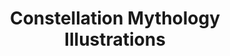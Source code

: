 ---
title: "Constellation Mythology Illustrations"
year: 2024
medium: "Digital Art, Astronomy Illustration"
description: "Modern interpretations of constellation mythologies blending star maps with storytelling"
category: "illustration"
tags: ["constellations", "mythology", "stars", "storytelling", "astronomy"]
featured: false
hero_image: "bird_scissors.png"
images:
  - filename: "bird_scissors.png"
    alt: "Orion constellation mythology"
    caption: "The Hunter - blending star map with Greek mythology"
  - filename: "bird_scissors.png"
    alt: "Ursa Major constellation"
    caption: "The Great Bear - Native American and Greek interpretations"
  - filename: "bird_scissors.png"
    alt: "Cassiopeia the Queen"
    caption: "The vain Queen - Ethiopian mythology interpretation"
extensions:
  constellation_count: "12 major constellations"
  cultural_traditions: "Greek, Norse, Native American, Chinese"
  star_accuracy: "Scientifically accurate star positions"
  mythology_research: "Primary sources and cultural consultation"
---